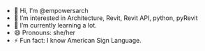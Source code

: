 - 👋 Hi, I’m @empowersarch
- 👀 I’m interested in Architecture, Revit, Revit API, python, pyRevit
- 🌱 I’m currently learning a lot. 
- 😄 Pronouns: she/her
- ⚡ Fun fact: I know American Sign Language. 

<!---
empowersarch/empowersarch is a ✨ special ✨ repository because its `README.md` (this file) appears on your GitHub profile.
You can click the Preview link to take a look at your changes.
--->
